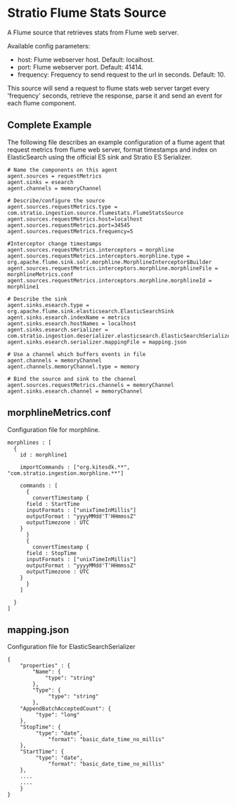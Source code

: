 Stratio Flume Stats Source
==============================

A Flume source that retrieves stats from Flume web server.

Available config parameters:

- host: Flume webserver host. Default: localhost.
- port: Flume webserver port. Default: 41414.
- frequency: Frequency to send request to the url in seconds. Default: 10.

This source will send a request to flume stats web server target every 'frequency' seconds, retrieve the response, parse it and send an event for each flume component. 


Complete Example
-------------------

The following file describes an example configuration of a flume agent that request metrics from flume web server, format timestamps and index on ElasticSearch using the official ES sink and Stratio ES Serializer.

```
# Name the components on this agent
agent.sources = requestMetrics
agent.sinks = esearch
agent.channels = memoryChannel

# Describe/configure the source
agent.sources.requestMetrics.type = com.stratio.ingestion.source.flumestats.FlumeStatsSource
agent.sources.requestMetrics.host=localhost
agent.sources.requestMetrics.port=34545
agent.sources.requestMetrics.frequency=5

#Interceptor change timestamps
agent.sources.requestMetrics.interceptors = morphline
agent.sources.requestMetrics.interceptors.morphline.type = org.apache.flume.sink.solr.morphline.MorphlineInterceptor$Builder
agent.sources.requestMetrics.interceptors.morphline.morphlineFile = morphlineMetrics.conf
agent.sources.requestMetrics.interceptors.morphline.morphlineId = morphline1

# Describe the sink
agent.sinks.esearch.type = org.apache.flume.sink.elasticsearch.ElasticSearchSink
agent.sinks.esearch.indexName = metrics
agent.sinks.esearch.hostNames = localhost
agent.sinks.esearch.serializer = com.stratio.ingestion.deserializer.elasticsearch.ElasticSearchSerializerWithMapping
agent.sinks.esearch.serializer.mappingFile = mapping.json

# Use a channel which buffers events in file
agent.channels = memoryChannel
agent.channels.memoryChannel.type = memory

# Bind the source and sink to the channel
agent.sources.requestMetrics.channels = memoryChannel
agent.sinks.esearch.channel = memoryChannel
```

morphlineMetrics.conf
---------------------

Configuration file for morphline.

```
morphlines : [
  {
    id : morphline1

    importCommands : ["org.kitesdk.**", "com.stratio.ingestion.morphline.**"]

    commands : [
      {
        convertTimestamp {
	  field : StartTime
	  inputFormats : ["unixTimeInMillis"]
	  outputFormat : "yyyyMMdd'T'HHmmssZ"
	  outputTimezone : UTC
	}
      }
      {
        convertTimestamp {
	  field : StopTime
	  inputFormats : ["unixTimeInMillis"]
	  outputFormat : "yyyyMMdd'T'HHmmssZ"
	  outputTimezone : UTC
	}
      }
    ] 

  }
]
```


mapping.json
------------

Configuration file for ElasticSearchSerializer

```
{ 
    "properties" : {
        "Name": {
            "type": "string"
        },
        "Type": {
             "type": "string"
        },
	"AppendBatchAcceptedCount": {
	     "type": "long"
	},
	"StopTime": {
	     "type": "date",
             "format": "basic_date_time_no_millis"
	},
	"StartTime": {
	     "type": "date",
             "format": "basic_date_time_no_millis"
	},
	....
	....	
    }
}
```
